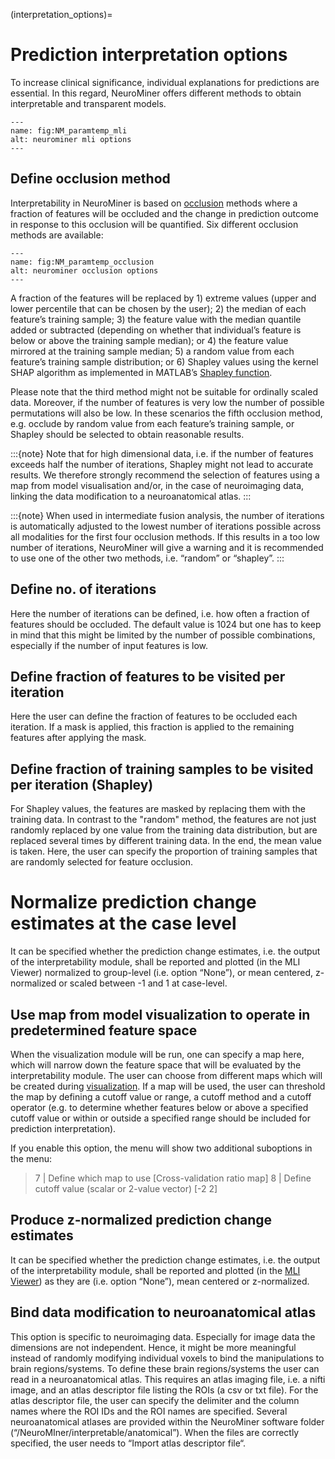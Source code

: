 (interpretation_options)=
# Prediction interpretation options

To increase clinical significance, individual explanations for predictions are essential. In this regard, NeuroMiner offers different methods to obtain interpretable and transparent models.

```{figure} Images/NM_paramtemp_mli.png
---
name: fig:NM_paramtemp_mli
alt: neurominer mli options
---
```
## Define occlusion method
Interpretability in NeuroMiner is based on [occlusion](https://towardsdatascience.com/inshort-occlusion-analysis-for-explaining-dnns-d0ad3af9aeb6) methods where a fraction of features will be occluded and the change in prediction outcome in response to this occlusion will be quantified. Six different occlusion methods are  available:

```{figure} Images/NM_paramtemp_occlusion.png
---
name: fig:NM_paramtemp_occlusion
alt: neurominer occlusion options
---
```
A fraction of the features will be replaced by 1) extreme values (upper and lower percentile that can be chosen by the user); 2) the median of each feature’s training sample; 3) the feature value with the median quantile added or subtracted (depending on whether that individual’s feature is below or above the training sample median); or 4) the feature value mirrored at the training sample median; 5) a random value from each feature’s training sample distribution; or 6) Shapley values using the kernel SHAP algorithm as implemented in MATLAB’s [Shapley function](https://de.mathworks.com/help/stats/shapley.html).

Please note that the third method might not be suitable for ordinally scaled data. Moreover, if the number of features is very low the number of possible permutations will also be low. In these scenarios the fifth occlusion method, e.g. occlude by random value from each feature’s training sample, or Shapley should be selected to obtain reasonable results.

:::{note}
Note that for high dimensional data, i.e. if the number of features exceeds half the number of iterations, Shapley might not lead to accurate results. We therefore strongly recommend the selection of features using a map from model visualisation and/or, in the case of neuroimaging data, linking the data modification to a neuroanatomical atlas.
:::

:::{note}
When used in intermediate fusion analysis, the number of iterations is automatically adjusted to the lowest number of iterations possible across all modalities for the first four occlusion methods. If this results in a too low number of iterations, NeuroMiner will give a warning and it is recommended to use one of the other two methods, i.e. “random” or “shapley”.
:::

## Define no. of iterations
Here the number of iterations can be defined, i.e. how often a fraction of features should be occluded. The default value is 1024 but one has to keep in mind that this might be limited by the number of possible combinations, especially if the number of input features is low.

## Define fraction of features to be visited per iteration
Here the user can define the fraction of features to be occluded each iteration. If a mask is applied, this fraction is applied to the remaining features after applying the mask. 

## Define fraction of training samples to be visited per iteration (Shapley)
For Shapley values, the features are masked by replacing them with the training data. In contrast to the "random" method, the features are not just randomly replaced by one value from the training data distribution, but are replaced several times by different training data. In the end, the mean value is taken. Here, the user can specify the proportion of training samples that are randomly selected for feature occlusion.

# Normalize prediction change estimates at the case level
It can be specified whether the prediction change estimates, i.e. the output of the interpretability module, shall be reported and plotted (in the MLI Viewer) normalized to group-level (i.e. option “None”), or mean centered, z-normalized or scaled between -1 and 1 at case-level.

## Use map from model visualization to operate in predetermined feature space
When the visualization module will be run, one can specify a map here, which will narrow down the feature space that will be evaluated by the interpretability module. The user can choose from different maps which will be created during [visualization](3.2.06_paramtemp_visualization_options). If a map will be used, the user can threshold the map by defining a cutoff value or range, a cutoff method and a cutoff operator (e.g. to determine whether features below or above a specified cutoff value or within or outside a specified range should be included for prediction interpretation).

If you enable this option, the menu will show two additional suboptions in the menu:

> 7 | Define which map to use                           [Cross-validation ratio map]
> 8 | Define cutoff value (scalar or 2-value vector)    [-2 2]


## Produce z-normalized prediction change estimates

It can be specified whether the prediction change estimates, i.e. the output of the interpretability module, shall be reported and plotted (in the [MLI Viewer](mainmenu_display_training_results)) as they are (i.e. option “None”),  mean centered or z-normalized.

## Bind data modification to neuroanatomical atlas
This option is specific to neuroimaging data. Especially for image data the dimensions are not independent. Hence, it might be more meaningful instead of randomly modifying individual voxels to bind the manipulations to brain regions/systems. To define these brain regions/systems the user can read in a neuroanatomical atlas. This requires an atlas imaging file, i.e. a nifti image, and an atlas descriptor file listing the ROIs (a csv or txt file). For the atlas descriptor file, the user can specify the delimiter and the column names where the ROI IDs and the ROI names are specified. Several neuroanatomical atlases are provided within the NeuroMiner software folder (“/NeuroMIner/interpretable/anatomical”). When the files are correctly specified, the user needs to “Import atlas descriptor file“.
